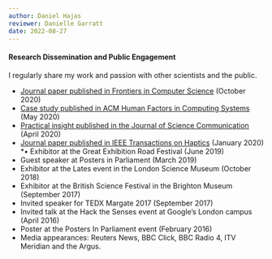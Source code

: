 ```yaml
---
author: Daniel Hajas
reviewer: Danielle Garratt
date: 2022-08-27
---
```


#### Research Dissemination and Public Engagement

I regularly share my work and passion with other scientists and the public.

* [Journal paper published in Frontiers in Computer Science](https://www.frontiersin.org/articles/10.3389/fcomp.2020.534974/full) (October 2020)
* [Case study published in ACM Human Factors in Computing Systems](https://dl.acm.org/doi/abs/10.1145/3334480.3375214) (May 2020)
* [Practical insight published in the Journal of Science Communication](https://jcom.sissa.it/archive/19/02/JCOM_1902_2020_N01) (April 2020)
* [Journal paper published in IEEE Transactions on Haptics](https://ieeexplore.ieee.org/abstract/document/8957480) (January 2020)
*• Exhibitor at the Great Exhibition Road Festival (June 2019)
* Guest speaker at Posters in Parliament (March 2019)
* Exhibitor at the Lates event in the London Science Museum (October 2018)
* Exhibitor at the British Science Festival in the Brighton Museum (September 2017)
* Invited speaker for TEDX Margate 2017 (September 2017)
* Invited talk at the Hack the Senses event at Google’s London campus (April 2016)
* Poster at the Posters In Parliament event (February 2016)
* Media appearances: Reuters News, BBC Click, BBC Radio 4, ITV Meridian and the Argus.